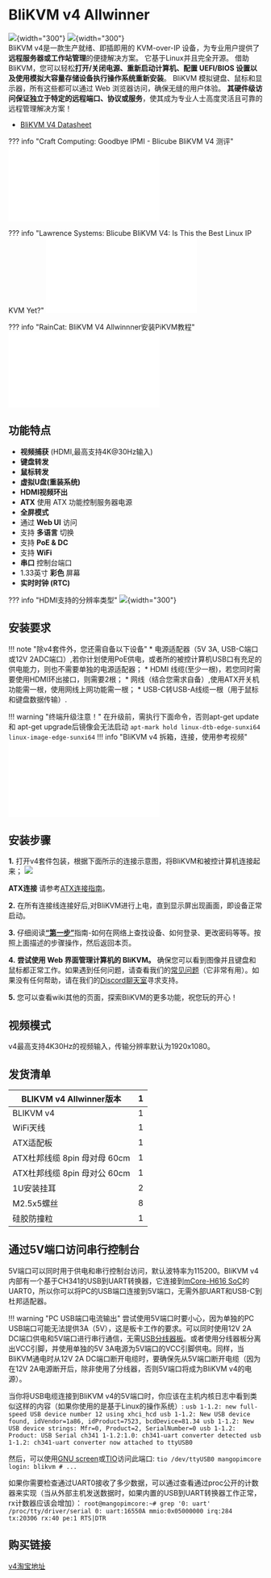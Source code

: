 # **BliKVM v4 Allwinner**

![](assets/images/v4/BliKVM-v4-front.png){width="300"}
![](assets/images/v4/BliKVM-v4-back.png){width="300"}  
BliKVM v4是一款生产就绪、即插即用的 KVM-over-IP 设备，为专业用户提供了**远程服务器或工作站管理**的便捷解决方案。 它基于Linux并且完全开源。 借助 BliKVM，您可以轻松**打开/关闭电源、重新启动计算机、配置 UEFI/BIOS 设置以及使用模拟大容量存储设备执行操作系统重新安装**。 BliKVM 模拟键盘、鼠标和显示器，所有这些都可以通过 Web 浏览器访问，确保无缝的用户体验。 **其硬件级访问保证独立于特定的远程端口、协议或服务**，使其成为专业人士高度灵活且可靠的远程管理解决方案！

* [BliKVM V4 Datasheet](./Datasheet-BliKVM-v4.md)

??? info "Craft Computing: Goodbye IPMI - Blicube BliKVM V4 测评"
    <iframe src="//player.bilibili.com/player.html?aid=410062899&bvid=BV1cG411k7Cs&cid=1374719019&p=1" scrolling="no" border="0" frameborder="no" framespacing="0" allowfullscreen="true"> </iframe>

??? info "Lawrence Systems: Blicube BliKVM V4: Is This the Best Linux IP KVM Yet?"
    <iframe src="//player.bilibili.com/player.html?aid=836180766&bvid=BV1vg4y1S7Qk&cid=1404763711&p=1" scrolling="no" border="0" frameborder="no" framespacing="0" allowfullscreen="true"> </iframe>

??? info "RainCat: BliKVM V4 Allwinnner安装PiKVM教程"
    <iframe src="//player.bilibili.com/player.html?aid=1053799981&bvid=BV1zH4y1P7kP&cid=1528566167&p=1" scrolling="no" border="0" frameborder="no" framespacing="0" allowfullscreen="true"> </iframe>

## 功能特点
- **视频捕获** (HDMI,最高支持4K@30Hz输入)
- **键盘转发**
- **鼠标转发**
- **虚拟U盘(重装系统)**
- **HDMI视频环出**
- **ATX** 使用 ATX 功能控制服务器电源
- **全屏模式**
- 通过 **Web UI** 访问
- 支持 **多语言** 切换
- 支持 **PoE & DC**
- 支持 **WiFi**
- **串口** 控制台端口
- 1.33英寸 **彩色** 屏幕
- **实时时钟 (RTC)**  

??? info "HDMI支持的分辨率类型"
    ![](assets/images/v4/v4-hdmi.jpg){width="300"}  

## **安装要求**
!!! note "除v4套件外，您还需自备以下设备"
    * 电源适配器（5V 3A, USB-C端口或12V 2ADC端口）,若你计划使用PoE供电，或者所的被控计算机USB口有充足的供电能力，则也不需要单独的电源适配器；
    * HDMI 线缆(至少一根)，若您同时需要使用HDMI环出接口，则需要2根；
    * 网线（结合您需求自备）,使用ATX开关机功能需一根，使用网线上网功能需一根；
    * USB-C转USB-A线缆一根（用于鼠标和键盘数据传输）.

!!! warning "终端升级注意！"
    在升级前，需执行下面命令，否则apt-get update 和 apt-get upgrade后镜像会无法启动
    ```
    apt-mark hold linux-dtb-edge-sunxi64 linux-image-edge-sunxi64
    ```
!!! info "BliKVM v4 拆箱，连接，使用参考视频"
    <iframe src="//player.bilibili.com/player.html?aid=488438623&bvid=BV1NN41127g9&cid=1195577253&page=1" scrolling="no" border="0" frameborder="no" framespacing="0" allowfullscreen="true"> </iframe>

## **安装步骤**
**1.** 打开v4套件包装，根据下面所示的连接示意图，将BliKVM和被控计算机连接起来；
![](assets/images/v4/v4-Connection-Diagram.png)

**ATX连接**
请参考[ATX连接指南](./atx.md)。

**2.** 在所有连接线连接好后,对BliKVM进行上电，直到显示屏出现画面，即设备正常启动。

**3.** 仔细阅读[**“第一步”**](./first_steps.md)指南-如何在网络上查找设备、如何登录、更改密码等等。按照上面描述的步骤操作，然后返回本页。

**4.** **尝试使用 Web 界面管理计算机的 BliKVM。** 确保您可以看到图像并且键盘和鼠标都正常工作。如果遇到任何问题，请查看我们的[常见问题](./faq.md)（它非常有用）。如果没有任何帮助，请在我们的[Discord聊天室](https://discord.com/invite/9Y374gUF6C)寻求支持。

**5.** 您可以查看wiki其他的页面，探索BliKVM的更多功能，祝您玩的开心！

## **视频模式**
v4最高支持4K30Hz的视频输入，传输分辨率默认为1920x1080。

## **发货清单**

| BLIKVM v4 Allwinner版本            | 1    |
| -------------------------------------- | ---- |
| BLIKVM v4               | 1    |
| WiFi天线               | 1    |
| ATX适配板               | 1    |
| ATX杜邦线缆 8pin 母对母 60cm | 1    |
| ATX杜邦线缆 8pin 母对公 60cm | 1    |
| 1U安装挂耳             | 2   |
| M2.5x5螺丝               | 8   |
| 硅胶防撞粒              | 1   |

## **通过5V端口访问串行控制台**

5V端口可以同时用于供电和串行控制台访问，默认波特率为115200。BliKVM v4内部有一个基于CH341的USB到UART转换器，它连接到[mCore-H616 SoC](https://linux-sunxi.org/H616)的UART0，所以你可以将PC的USB端口连接到5V端口，无需外部UART和USB-C到杜邦适配器。

!!! warning "PC USB端口电流输出"
    尝试使用5V端口时要小心，因为单独的PC USB端口可能无法提供3A（5V），这是板卡工作的要求。可以同时使用12V 2A DC端口供电和5V端口进行串行通信，无需[USB分线器板](https://wiki.blicube.com/blikvm/en/usb-splitter-guide/)。或者使用分线器板分离出VCC引脚，并使用单独的5V 3A电源为5V端口的VCC引脚供电。同样，当BliKVM通电时从12V 2A DC端口断开电缆时，要确保先从5V端口断开电缆（因为在12V 2A电源断开后，除非使用了分线器，否则5V端口将成为BliKVM v4的电源）。

当你将USB电缆连接到BliKVM v4的5V端口时，你应该在主机内核日志中看到类似这样的内容（如果你使用的是基于Linux的操作系统）:
    ```
    usb 1-1.2: new full-speed USB device number 12 using xhci_hcd
    usb 1-1.2: New USB device found, idVendor=1a86, idProduct=7523, bcdDevice=81.34
    usb 1-1.2: New USB device strings: Mfr=0, Product=2, SerialNumber=0
    usb 1-1.2: Product: USB Serial
    ch341 1-1.2:1.0: ch341-uart converter detected
    usb 1-1.2: ch341-uart converter now attached to ttyUSB0
    ```

然后，可以使用[GNU screen](https://www.gnu.org/software/screen/)或[TIO](https://github.com/tio/tio)访问此端口:
    ```
    tio /dev/ttyUSB0
    mangopimcore login: blikvm
    # ...
    ```

如果你需要检查通过UART0接收了多少数据，可以通过查看通过proc公开的计数器来实现（当从外部主机发送数据时，如果内置的USB到UART转换器工作正常，rx计数器应该会增加）：
    ```
    root@mangopimcore:~# grep '0: uart' /proc/tty/driver/serial
    0: uart:16550A mmio:0x05000000 irq:284 tx:20306 rx:40 pe:1 RTS|DTR
    ```

## **购买链接**
[v4淘宝地址](https://item.taobao.com/item.htm?spm=a1z10.3-c-s.w4002-24390589055.12.25da4adfmEV9JL&id=730202747005)
